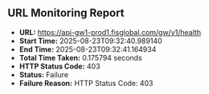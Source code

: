 ## URL Monitoring Report

- **URL:** https://api-gw1-prod1.fisglobal.com/gw/v1/health
- **Start Time:** 2025-08-23T09:32:40.989140
- **End Time:** 2025-08-23T09:32:41.164934
- **Total Time Taken:** 0.175794 seconds
- **HTTP Status Code:** 403
- **Status:** Failure
- **Failure Reason:** HTTP Status Code: 403
